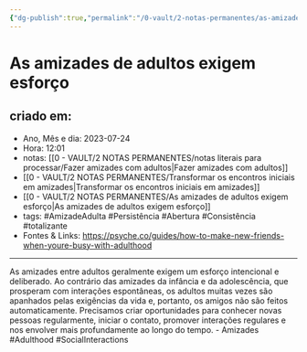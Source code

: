 ```yaml
---
{"dg-publish":true,"permalink":"/0-vault/2-notas-permanentes/as-amizades-de-adultos-exigem-esforco/","tags":["permanente","AmizadeAdulta","Persistência","Abertura","Consistência","totalizante","Adulthood","SocialInteractions"],"dgHomeLink":true,"dgShowLocalGraph":true,"dgShowFileTree":true,"dgEnableSearch":true,"noteIcon":""}
---
```


# As amizades de adultos exigem esforço

## criado em: 
-  Ano, Mês e dia: 2023-07-24
- Hora: 12:01
- notas: [[0 - VAULT/2 NOTAS PERMANENTES/notas literais para processar/Fazer amizades com adultos\|Fazer amizades com adultos]]
- [[0 - VAULT/2 NOTAS PERMANENTES/Transformar os encontros iniciais em amizades\|Transformar os encontros iniciais em amizades]]
- [[0 - VAULT/2 NOTAS PERMANENTES/As amizades de adultos exigem esforço\|As amizades de adultos exigem esforço]]
- tags: #AmizadeAdulta #Persistência #Abertura #Consistência #totalizante 
- Fontes & Links: https://psyche.co/guides/how-to-make-new-friends-when-youre-busy-with-adulthood
---
As amizades entre adultos geralmente exigem um esforço intencional e deliberado. Ao contrário das amizades da infância e da adolescência, que prosperam com interações espontâneas, os adultos muitas vezes são apanhados pelas exigências da vida e, portanto, os amigos não são feitos automaticamente. Precisamos criar oportunidades para conhecer novas pessoas regularmente, iniciar o contato, promover interações regulares e nos envolver mais profundamente ao longo do tempo. - Amizades #Adulthood #SocialInteractions